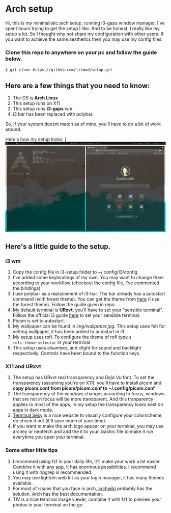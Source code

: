 # Arch setup

Hi, this is my minimalistic arch setup, running i3-gaps window manager. I've spent hours trying to get the setup I like. And to be honest, I really like my setup a lot.
So I thought why not share my configuration with other users. If you want to achieve the same aesthetics then you may use my config files.


### Clone this repo to anywhere on your pc and follow the guide below.
    
    $ git clone https://github.com/iitmod/setup.git


## Here are a few things that you need to know:

1. The OS is **Arch Linux**
2. This setup runs on X11
3. This setup runs **i3-gaps** wm.
4. i3 bar has been replaced with polybar.

So, if your system doesnt match as of mine, you'll have to do a bit of work around.


Here's how my setup looks:
[![My Arch setup](img/my_setup.png)



## Here's a little guide to the setup.

### i3 wm
1. Copy the config file in i3-setup folder to ~/.config/i3/config
2. I've added some keybindings of my own. You may want to change them according to your
   workflow (checkout the config file, I've commented the bindings)
3. I use polybar as a replacement of i3-bar. The bar already has a autostart command (with forest theme). 
   You can get the theme from [here](https://github.com/adi1090x/polybar-themes) (I use the forest theme).
   Follow the guide given in repo.
4. My default terminal is **URxvt**, you'll have to set your "sensible terminal". Follow the official i3 guide [here](https://i3wm.org/docs/userguide.html)
   to set your sensible terminal.
5. Picom is set to autostart.
6. My wallpaper can be found in *img/wallpaper.jpg*. This setup uses feh for setting wallpaper, it has been added to
   autostart in i3.
7. My setup uses rofi. To configure the theme of rofi type <code>$ rofi-theme-selector</code> in your terminal
8. This setup uses alsamixer, and clight for sound and backlight respectively. Controls have been bound to the function keys.


### X11 and URxvt
1. The setup has URxvt real transparency and *Deja Vu* font. To set the transparency (assuming you're on X11), you'll have to install picom 
   and **copy picom.conf from picom/picom.conf to ~/.config/picom.conf**
2. The transparency of the windows changes according to focus, windows that are not in focus will be more transparent.
   And this tranparency applies to most of the apps, in my setup the transparency looks best on apps in dark mode.  
3. [Terminal Sexy](terminal.sexy) is a nice website to visually configure your colorscheme, do check it out (it'll save much of your time).      
4. If you want to make the arch logo appear on your terminal, you may use archey or neofetch and add the it to your .bashrc file
   to make it run everytime you open your terminal.


### Some other little tips

1. I recommed using fzf in your daily life, it'll make your work a lot easier. Combine it with any app, it has enormous possibilities.
   I recommend using it with ripgrep is recommended.
2. You may use lightdm web kit as your login manager, it has many themes available.
3. For most of issues that you face in arch, [archwiki](wiki.archlinux.org) probably has the solution. Arch has the best documentation.
4. TIV is a nice terminal image viewer, combine it with fzf to preview your photos in your terminal on the go.
